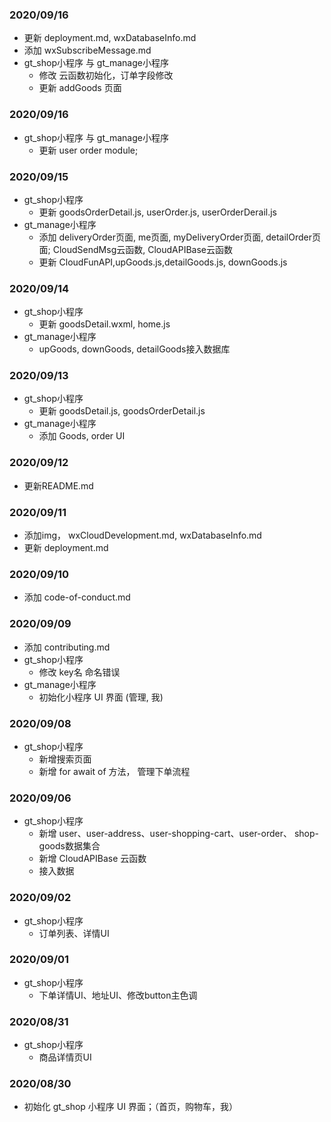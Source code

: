 ### 2020/09/16
- 更新 deployment.md, wxDatabaseInfo.md
- 添加 wxSubscribeMessage.md
- gt_shop小程序 与 gt_manage小程序
  - 修改 云函数初始化，订单字段修改
  - 更新 addGoods 页面
### 2020/09/16
- gt_shop小程序 与 gt_manage小程序
  - 更新 user order module;

### 2020/09/15
- gt_shop小程序
  - 更新 goodsOrderDetail.js, userOrder.js, userOrderDerail.js
- gt_manage小程序
  - 添加 deliveryOrder页面, me页面, myDeliveryOrder页面, detailOrder页面; CloudSendMsg云函数, CloudAPIBase云函数
  - 更新 CloudFunAPI,upGoods.js,detailGoods.js, downGoods.js

### 2020/09/14
- gt_shop小程序
  - 更新 goodsDetail.wxml, home.js
- gt_manage小程序
  - upGoods, downGoods, detailGoods接入数据库

### 2020/09/13
- gt_shop小程序
  - 更新 goodsDetail.js, goodsOrderDetail.js
- gt_manage小程序
  - 添加 Goods, order UI

### 2020/09/12
- 更新README.md

### 2020/09/11
- 添加img， wxCloudDevelopment.md, wxDatabaseInfo.md
- 更新 deployment.md

### 2020/09/10
- 添加 code-of-conduct.md

### 2020/09/09
- 添加 contributing.md
- gt_shop小程序
  - 修改 key名 命名错误
- gt_manage小程序
  - 初始化小程序 UI 界面 (管理, 我)

### 2020/09/08
- gt_shop小程序
  - 新增搜索页面
  - 新增 for await of 方法， 管理下单流程

### 2020/09/06
- gt_shop小程序
  - 新增 user、user-address、user-shopping-cart、user-order、 shop-goods数据集合
  - 新增 CloudAPIBase 云函数
  - 接入数据

### 2020/09/02
- gt_shop小程序
  - 订单列表、详情UI

### 2020/09/01
- gt_shop小程序
  - 下单详情UI、地址UI、修改button主色调

### 2020/08/31
- gt_shop小程序
  - 商品详情页UI

### 2020/08/30
- 初始化 gt_shop 小程序 UI 界面；（首页，购物车，我）
